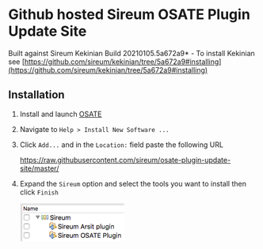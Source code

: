 # Github hosted Sireum OSATE Plugin Update Site

Built against Sireum Kekinian Build 20210105.5a672a9* - To install Kekinian see [https://github.com/sireum/kekinian/tree/5a672a9#installing](https://github.com/sireum/kekinian/tree/5a672a9#installing)

## Installation
1. Install and launch [OSATE](http://osate.org/download-and-install.html)
2. Navigate to ``Help > Install New Software ...``
3. Click ``Add...`` and in the ``Location:`` field paste the following URL

    https://raw.githubusercontent.com/sireum/osate-plugin-update-site/master/
  
4. Expand the ``Sireum`` option and select the tools you want to install then click ``Finish``

   ![tool-options](resources/tool-options.png)
